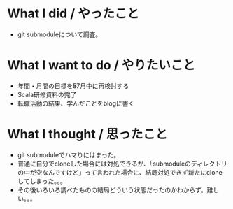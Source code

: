 # What I did / やったこと
- git submoduleについて調査。

# What I want to do / やりたいこと
- 年間・月間の目標を~~5~~7月中に再検討する
- Scala研修資料の完了
- 転職活動の結果、学んだことをblogに書く

# What I thought / 思ったこと
- git submoduleでハマりにはまった。
- 普通に自分でcloneした場合には対処できるが、「submoduleのディレクトリの中が空なんですけど」って言われた場合に、結局対処できず新たにcloneしてしまった。。。
- その後いろいろ調べたものの結局どういう状態だったのかわからず。難しい。。。
